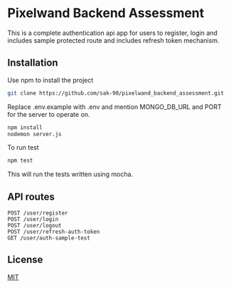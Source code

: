 # Pixelwand Backend Assessment

This is a complete authentication api app for users to register, login and includes sample protected route and includes refresh token mechanism.

## Installation

Use npm to install the project

```bash
git clone https://github.com/sak-90/pixelwand_backend_assessment.git
```

Replace .env.example with .env and mention MONGO_DB_URL and PORT for the server to operate on.

```bash
npm install
nodemon server.js
```
To run test 
```bash
npm test
```
This will run the tests written using mocha.

## API routes

```http
POST /user/register
POST /user/login
POST /user/logout
POST /user/refresh-auth-token
GET /user/auth-sample-test
```
## License

[MIT](https://choosealicense.com/licenses/mit/)
